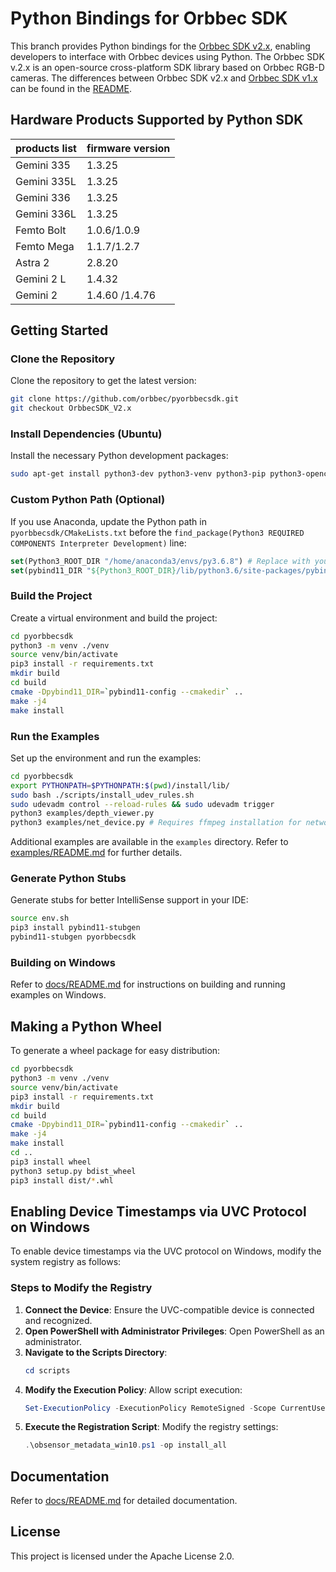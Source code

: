 # Python Bindings for Orbbec SDK

This branch provides Python bindings for the [Orbbec SDK v2.x](https://github.com/orbbec/OrbbecSDK_v2),  enabling developers to interface with Orbbec devices using Python. The Orbbec SDK v.2.x is an open-source cross-platform SDK library based on Orbbec RGB-D cameras. The differences between Orbbec SDK v2.x and [Orbbec SDK v1.x](https://github.com/orbbec/OrbbecSDK) can be found in the [README](https://github.com/orbbec/OrbbecSDK_v2).

## Hardware Products Supported by Python SDK

| **products list** | **firmware version**        |
| ----------------- | --------------------------- |
| Gemini 335        | 1.3.25                      |
| Gemini 335L       | 1.3.25                      |
| Gemini 336        | 1.3.25                      |
| Gemini 336L       | 1.3.25                      |
| Femto Bolt        | 1.0.6/1.0.9                 |
| Femto Mega        | 1.1.7/1.2.7                 |
| Astra 2           | 2.8.20                      |
| Gemini 2 L        | 1.4.32                      |
| Gemini 2          | 1.4.60 /1.4.76              |


## Getting Started

### Clone the Repository
Clone the repository to get the latest version:
```bash
git clone https://github.com/orbbec/pyorbbecsdk.git
git checkout OrbbecSDK_V2.x
```

### Install Dependencies (Ubuntu)
Install the necessary Python development packages:
```bash
sudo apt-get install python3-dev python3-venv python3-pip python3-opencv
```

### Custom Python Path (Optional)
If you use Anaconda, update the Python path in `pyorbbecsdk/CMakeLists.txt` before the `find_package(Python3 REQUIRED COMPONENTS Interpreter Development)` line:
```cmake
set(Python3_ROOT_DIR "/home/anaconda3/envs/py3.6.8") # Replace with your Python path
set(pybind11_DIR "${Python3_ROOT_DIR}/lib/python3.6/site-packages/pybind11/share/cmake/pybind11") # Replace with your Pybind11 path
```

### Build the Project
Create a virtual environment and build the project:
```bash
cd pyorbbecsdk
python3 -m venv ./venv
source venv/bin/activate
pip3 install -r requirements.txt
mkdir build
cd build
cmake -Dpybind11_DIR=`pybind11-config --cmakedir` ..
make -j4
make install
```

### Run the Examples
Set up the environment and run the examples:
```bash
cd pyorbbecsdk
export PYTHONPATH=$PYTHONPATH:$(pwd)/install/lib/
sudo bash ./scripts/install_udev_rules.sh
sudo udevadm control --reload-rules && sudo udevadm trigger
python3 examples/depth_viewer.py
python3 examples/net_device.py # Requires ffmpeg installation for network devices
```

Additional examples are available in the `examples` directory. Refer to [examples/README.md](examples/README.md) for further details.

### Generate Python Stubs
Generate stubs for better IntelliSense support in your IDE:
```bash
source env.sh
pip3 install pybind11-stubgen
pybind11-stubgen pyorbbecsdk
```

### Building on Windows
Refer to [docs/README.md](docs/README_EN.md) for instructions on building and running examples on Windows.

## Making a Python Wheel
To generate a wheel package for easy distribution:
```bash
cd pyorbbecsdk
python3 -m venv ./venv
source venv/bin/activate
pip3 install -r requirements.txt
mkdir build
cd build
cmake -Dpybind11_DIR=`pybind11-config --cmakedir` ..
make -j4
make install
cd ..
pip3 install wheel
python3 setup.py bdist_wheel
pip3 install dist/*.whl
```

## Enabling Device Timestamps via UVC Protocol on Windows
To enable device timestamps via the UVC protocol on Windows, modify the system registry as follows:

### Steps to Modify the Registry
1. **Connect the Device**: Ensure the UVC-compatible device is connected and recognized.
2. **Open PowerShell with Administrator Privileges**: Open PowerShell as an administrator.
3. **Navigate to the Scripts Directory**:
   ```powershell
   cd scripts
   ```
4. **Modify the Execution Policy**: Allow script execution:
   ```powershell
   Set-ExecutionPolicy -ExecutionPolicy RemoteSigned -Scope CurrentUser
   ```
5. **Execute the Registration Script**: Modify the registry settings:
   ```powershell
   .\obsensor_metadata_win10.ps1 -op install_all
   ```

## Documentation
Refer to [docs/README.md](docs/README_EN.md) for detailed documentation.

## License
This project is licensed under the Apache License 2.0.

